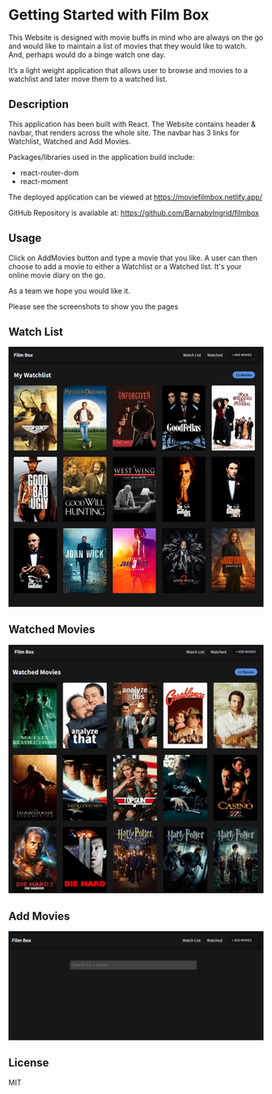 # Getting Started with Film Box

This Website is designed with movie buffs in mind who are always on the go and would like to maintain a list of movies that they would like to watch. And, perhaps would do a binge watch one day.

It’s a light weight application that allows user to browse and movies to a watchlist and later move them to a watched list.

## Description

This application has been built with React.
The Website contains header & navbar, that renders across the whole site. The navbar has 3 links for Watchlist, Watched and Add Movies.

Packages/libraries used in the application build include:

- react-router-dom
- react-moment

The deployed application can be viewed at <https://moviefilmbox.netlify.app/>

GitHub Repository is available at: <https://github.com/BarnabyIngrid/filmbox>

## Usage

Click on AddMovies button and type a movie that you like.
A user can then choose to add a movie to either a Watchlist or a Watched list.
It's your online movie diary on the go.

As a team we hope you would like it.

Please see the screenshots to show you the pages

## Watch List

![Watch List](/src/WatchList.png)

## Watched Movies

![Watched List](/src/WatchedList.png)

## Add Movies

![Add Movies to your List](/src/AddMovies.png)

## License

MIT
